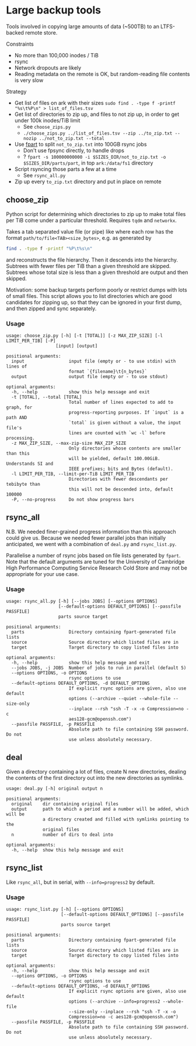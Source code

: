 # Large backup tools

Tools involved in copying large amounts of data (~500TB) to an LTFS-backed remote store.

Constraints

- No more than 100,000 inodes / TiB
- rsync
- Network dropouts are likely
- Reading metadata on the remote is OK, but random-reading file contents is very slow

Strategy

- Get list of files on ark with their sizes `sudo find . -type f -printf "%s\t%P\n" > list_of_files.tsv`
- Get list of directories to zip up, and files to not zip up, in order to get under 100k inodes/TiB limit
  - See `choose_zips.py`
  - `./choose_zips.py ../list_of_files.tsv --zip ../to_zip.txt --nozip ../not_to_zip.txt --total`
- Use [fpart](https://github.com/martymac/fpart) to split `not_to_zip.txt` into 100GB rsync jobs
  - Don't use fpsync directly, to handle drops
  - ? `fpart -s 100000000000 -i $SIZES_DIR/not_to_zip.txt -o $SIZES_DIR/parts/part`, in top `ark:/data/fs1` directory
- Script rsyncing those parts a few at a time
  - See `rsync_all.py`
- Zip up every `to_zip.txt` directory and put in place on remote

## choose_zip

Python script for determining which directories to zip up to make total files per TiB come under a particular threshold.
Requires `tqdm` and `networkx`.

Takes a tab separated value file (or pipe) like where each row has the format `path/to/file<TAB><size_bytes>`, e.g. as generated by

```sh
find . -type f -printf "%P\t%s\n"
```

and reconstructs the file hierarchy.
Then it descends into the hierarchy.
Subtrees with fewer files per TiB than a given threshold are skipped.
Subtrees whose total size is less than a given threshold are output and then skipped.

Motivation: some backup targets perform poorly or restrict dumps with lots of small files.
This script allows you to list directories which are good candidates for zipping up,
so that they can be ignored in your first dump, and then zipped and sync separately.

### Usage

```_choose_zip
usage: choose_zip.py [-h] [-t [TOTAL]] [-z MAX_ZIP_SIZE] [-l LIMIT_PER_TIB] [-P]
                   [input] [output]

positional arguments:
  input                 input file (empty or - to use stdin) with lines of
                        format `{filename}\t{n_bytes}`
  output                output file (empty or - to use stdout)

optional arguments:
  -h, --help            show this help message and exit
  -t [TOTAL], --total [TOTAL]
                        Total number of lines expected to add to graph, for
                        progress-reporting purposes. If `input` is a path AND
                        `total` is given without a value, the input file's
                        lines are counted with `wc -l` before processing.
  -z MAX_ZIP_SIZE, --max-zip-size MAX_ZIP_SIZE
                        Only directories whose contents are smaller than this
                        will be yielded, default 100.00GiB. Understands SI and
                        IEEE prefixes; bits and Bytes (default).
  -l LIMIT_PER_TIB, --limit-per-TiB LIMIT_PER_TIB
                        Directories with fewer descendants per tebibyte than
                        this will not be descended into, default 100000
  -P, --no-progress     Do not show progress bars
```

## rsync_all

N.B. We needed finer-grained progress information than this approach could give us.
Because we needed fewer parallel jobs than initially anticipated,
we went with a combination of `deal.py` and `rsync_list.py`.

Parallelise a number of rsync jobs based on file lists generated by `fpart`.
Note that the default arguments are tuned for the
University of Cambridge High Performance Computing Service Research Cold Store
and may not be appropriate for your use case.

### Usage

```_rsync_all
usage: rsync_all.py [-h] [--jobs JOBS] [--options OPTIONS]
                    [--default-options DEFAULT_OPTIONS] [--passfile PASSFILE]
                    parts source target

positional arguments:
  parts                 Directory containing fpart-generated file lists
  source                Source directory which listed files are in
  target                Target directory to copy listed files into

optional arguments:
  -h, --help            show this help message and exit
  --jobs JOBS, -j JOBS  Number of jobs to run in parallel (default 5)
  --options OPTIONS, -o OPTIONS
                        rsync options to use
  --default-options DEFAULT_OPTIONS, -d DEFAULT_OPTIONS
                        If explicit rsync options are given, also use default
                        options (--archive --quiet --whole-file --size-only
                        --inplace --rsh "ssh -T -x -o Compression=no -c
                        aes128-gcm@openssh.com")
  --passfile PASSFILE, -p PASSFILE
                        Absolute path to file containing SSH password. Do not
                        use unless absolutely necessary.
```

## deal

Given a directory containing a lot of files, create N new directories,
dealing the contents of the first directory out into the new directories as symlinks.

```_deal
usage: deal.py [-h] original output n

positional arguments:
  original    dir containing original files
  output      path to which a period and a number will be added, which will be
              a directory created and filled with symlinks pointing to the
              original files
  n           number of dirs to deal into

optional arguments:
  -h, --help  show this help message and exit
```

## rsync_list

Like `rsync_all`, but in serial, with `--info=progress2` by default.

### Usage

```_rsync_list
usage: rsync_list.py [-h] [--options OPTIONS]
                     [--default-options DEFAULT_OPTIONS] [--passfile PASSFILE]
                     parts source target

positional arguments:
  parts                 Directory containing fpart-generated file lists
  source                Source directory which listed files are in
  target                Target directory to copy listed files into

optional arguments:
  -h, --help            show this help message and exit
  --options OPTIONS, -o OPTIONS
                        rsync options to use
  --default-options DEFAULT_OPTIONS, -d DEFAULT_OPTIONS
                        If explicit rsync options are given, also use default
                        options (--archive --info=progress2 --whole-file
                        --size-only --inplace --rsh "ssh -T -x -o
                        Compression=no -c aes128-gcm@openssh.com")
  --passfile PASSFILE, -p PASSFILE
                        Absolute path to file containing SSH password. Do not
                        use unless absolutely necessary.
```
